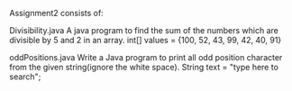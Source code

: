 Assignment2 consists of:

Divisibility.java A java program to find the sum of the numbers which are divisible by 5 and 2 in an array. int[] values = {100, 52, 43, 99, 42, 40, 91}

oddPositions.java Write a Java program to print all odd position character from the given string(ignore the white space). String text = "type here to search";

